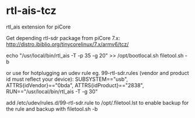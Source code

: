 # rtl-ais-tcz
rtl_ais extension for piCore

Get depending rtl-sdr package from piCore 7.x:
http://distro.ibiblio.org/tinycorelinux/7.x/armv6/tcz/

echo "/usr/local/bin/rtl_ais -T -p 35 -g 20" >> /opt/bootlocal.sh
filetool.sh -b

or use for hotplugging an udev rule eg. 99-rtl-sdr.rules (vendor and product id must reflect your device): 
SUBSYSTEM=="usb", ATTRS{idVendor}=="0bda", ATTRS{idProduct}=="2838", RUN=="/usr/local/bin/rtl_ais -T -g 30"

add /etc/udev/rules.d/99-rtl-sdr.rule to /opt/.filetool.lst to enable backup for the rule and backup with filetool.sh -b
